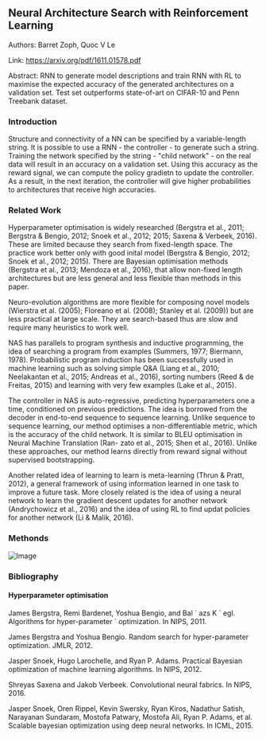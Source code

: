 ## Neural Architecture Search with Reinforcement Learning

Authors: Barret Zoph, Quoc V Le

Link: https://arxiv.org/pdf/1611.01578.pdf

Abstract: RNN to generate model descriptions and train RNN with RL to maximise the expected accuracy of the generated architectures on a validation set. Test set outperforms state-of-art on CIFAR-10 and Penn Treebank dataset.

### Introduction
Structure and connectivity of a NN can be specified by a variable-length string. It is possible to use a RNN - the controller - to generate such a string. Training the network specified by the string - "child network" - on the real data will result in an accuracy on a validation set. Using this accuracy as the reward signal, we can compute the policy gradietn to update the controller. As a result, in the next iteration, the controller will give higher probabilities to architectures that receive high accuracies. 

### Related Work
Hyperparameter optimisation is widely researched (Bergstra et al., 2011; Bergstra & Bengio, 2012; Snoek et al., 2012; 2015; Saxena & Verbeek, 2016). These are limited because they search from fixed-length space. The practice work better only with good inital model (Bergstra & Bengio, 2012; Snoek et al., 2012; 2015). There are Bayesian optimisation methods (Bergstra et al., 2013; Mendoza et al., 2016), that allow non-fixed length architectures but are less general and less flexible than methods in this paper.

Neuro-evolution algorithms are more flexible for composing novel models (Wierstra et al. (2005); Floreano et al. (2008); Stanley et al. (2009)) but are less practical at large scale. They are search-based thus are slow and require many heuristics to work well.

NAS has parallels to program synthesis and inductive programming, the idea of searching a program from examples (Summers, 1977; Biermann, 1978). Probabilistic program induction has been successfully used in machine learning such as solving simple Q&A (Liang et al., 2010; Neelakantan et al., 2015; Andreas et al., 2016), sorting numbers (Reed & de Freitas, 2015) and learning with very few examples (Lake et al., 2015).

The controller in NAS is auto-regressive, predicting hyperparameters one a time, conditioned on previous predictions. The idea is borrowed from the decoder in end-to-end sequence to sequence learning. Unlike sequence to sequence learning, our method optimises a non-differentiable metric, which is the accuracy of the child network. It is similar to BLEU optimisation in Neural Machine Translation (Ran- zato et al., 2015; Shen et al., 2016). Unlike these approaches, our method learns directly from reward signal without supervised bootstrapping.

Another related idea of learning to learn is meta-learning (Thrun & Pratt, 2012), a general framework of using information learned in one task to improve a future task. More closely related is the idea of using a neural network to learn the gradient descent updates for another network (Andrychowicz et al., 2016) and the idea of using RL to find updat policies for another network (Li & Malik, 2016).

### Methonds
![Image]('https://github.com/zhangsushen1992/zhangsushen.github.io/blob/master/Research/Architectural_search/RNN.png')
### Bibliography
#### Hyperparameter optimisation
James Bergstra, Remi Bardenet, Yoshua Bengio, and Bal ´ azs K ´ egl. Algorithms for hyper-parameter ´
optimization. In NIPS, 2011.

James Bergstra and Yoshua Bengio. Random search for hyper-parameter optimization. JMLR, 2012.

Jasper Snoek, Hugo Larochelle, and Ryan P. Adams. Practical Bayesian optimization of machine
learning algorithms. In NIPS, 2012.

Shreyas Saxena and Jakob Verbeek. Convolutional neural fabrics. In NIPS, 2016.

Jasper Snoek, Oren Rippel, Kevin Swersky, Ryan Kiros, Nadathur Satish, Narayanan Sundaram,
Mostofa Patwary, Mostofa Ali, Ryan P. Adams, et al. Scalable bayesian optimization using deep
neural networks. In ICML, 2015.
